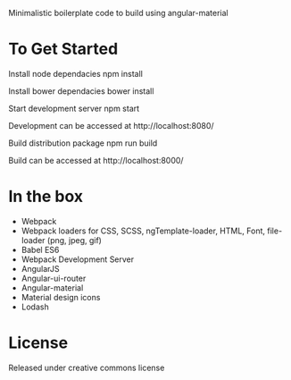 Minimalistic boilerplate code to build using angular-material

To Get Started
===============

Install node dependacies npm install

Install bower dependacies bower install

Start development server npm start

Development can be accessed at http://localhost:8080/

Build distribution package npm run build

Build can be accessed at http://localhost:8000/

In the box
===========
* Webpack
* Webpack loaders for CSS, SCSS, ngTemplate-loader, HTML, Font, file-loader (png, jpeg, gif)
* Babel ES6
* Webpack Development Server
* AngularJS
* Angular-ui-router
* Angular-material
* Material design icons
* Lodash

License
========
Released under creative commons license
